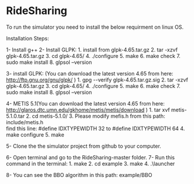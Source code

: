# RideSharing

To run the simulator you need to install the below requirment on linux OS.

Installation Steps:

1- Install g++
2- Install GLPK: 
        1. install from glpk-4.65.tar.gz
        2. tar -xzvf glpk-4.65.tar.gz
        3. cd glpk-4.65/ 
        4. ./configure 
        5. make
        6. make check
        7. sudo make install
        8. glpsol –version
        
3- install GLPK: (You can download the latest version 4.65 from here: http://ftp.gnu.org/gnu/glpk/ )
    1. gpg --verify glpk-4.65.tar.gz.sig
    2. tar -xzvf glpk-4.65.tar.gz
    3. cd glpk-4.65/ 
    4. ./configure 
    5. make
    6. make check
    7. sudo make install
    8. glpsol –version 

4- METIS 5.1(You can download the latest version 4.65 from here: http://glaros.dtc.umn.edu/gkhome/metis/metis/download )
    1. tar xvf metis-5.1.0.tar
    2. cd metis-5.1.0/
    3. Please modify mefis.h from this path: include/metis.h    
       find this line: #define IDXTYPEWIDTH 32    to    #define IDXTYPEWIDTH 64
    4. make configure
    5. make
    
5- Clone the the simulator project from github to your computer.

6- Open terminal and go to the RideSharing-master folder.
7- Run this command in the terminal: 
    1. make
    2. cd example
    3. make
    4.  .\launcher
    
8- You can see the BBO algorithm in this path: example/BBO 
